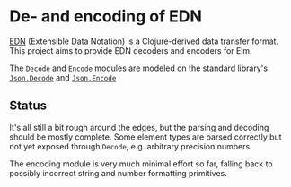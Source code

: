 # De- and encoding of EDN

[EDN](https://github.com/edn-format/edn) (Extensible Data Notation) is a 
Clojure-derived data transfer format. This project aims to provide EDN 
decoders and encoders for Elm.

The `Decode` and `Encode` modules are modeled on the standard library's 
[`Json.Decode`][1] and [`Json.Encode`][2]

## Status

It's all still a bit rough around the edges, but the parsing and 
decoding should be mostly complete. Some element types are parsed 
correctly but not yet exposed through `Decode`, e.g. arbitrary precision 
numbers.

The encoding module is very much minimal effort so far, falling back to 
possibly incorrect string and number formatting primitives.


[1]: http://package.elm-lang.org/packages/elm-lang/core/latest/Json-Decode
[2]: http://package.elm-lang.org/packages/elm-lang/core/latest/Json-Encode
